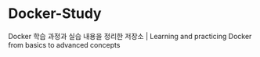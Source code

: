 # Docker-Study
Docker 학습 과정과 실습 내용을 정리한 저장소 | Learning and practicing Docker from basics to advanced concepts

